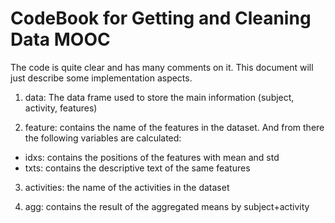 # CodeBook for Getting and Cleaning Data MOOC

The code is quite clear and has many comments on it.
This document will just describe some implementation aspects.

1. data: The data frame used to store the main information (subject, activity, features)

2. feature: contains the name of the features in the dataset. And from there the following variables are calculated:

* idxs: contains the positions of the features with mean and std
* txts: contains the descriptive text of the same features

3. activities: the name of the activities in the dataset

4. agg: contains the result of the aggregated means by subject+activity

